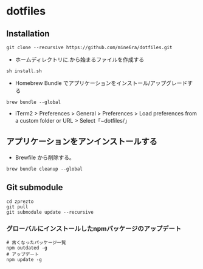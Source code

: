 # dotfiles

## Installation

```shell
git clone --recursive https://github.com/mine6ra/dotfiles.git
```

- ホームディレクトリに.から始まるファイルを作成する

```shell
sh install.sh
```

- Homebrew Bundle でアプリケーションをインストール/アップグレードする

```shell
brew bundle --global
```

- iTerm2 > Preferences > General > Preferences > Load preferences from a custom folder or URL > Select「~dotfiles/」

## アプリケーションをアンインストールする

- Brewfile から削除する。

```shell
brew bundle cleanup --global
```

## Git submodule

```shell
cd zprezto
git pull
git submodule update --recursive
```

### グローバルにインストールしたnpmパッケージのアップデート

```shell
# 古くなったパッケージ一覧
npm outdated -g
# アップデート
npm update -g
```
